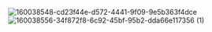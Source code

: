 ![160038548-cd23f44e-d572-4441-9f09-9e5b363f4dce](https://github.com/Shollytak/Html-Css/assets/117774236/73c29d7c-305f-45d7-8174-2469bf5b071a)
![160038556-34f872f8-6c92-45bf-95b2-dda66e117356 (1)](https://github.com/Shollytak/Html-Css/assets/117774236/1d12116d-b1fa-40f4-a477-c815b2253831)
